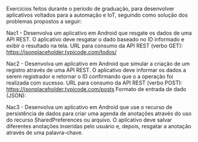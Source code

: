 Exercícios feitos durante o período de graduação, para desenvolver aplicativos voltados para a automação e IoT, seguindo como solução dos problemas propostos a seguir:



Nac1 - Desenvolva um aplicativo em Android que resgate os dados de
uma API REST. O aplicativo deve resgatar o dado baseado no ID informado e exibir o resultado
na tela.
URL para consumo da API REST (verbo GET):
https://jsonplaceholder.typicode.com/todos/<id>
  
  
  
Nac2 - Desenvolva um aplicativo em Android que simular a criação de um
registro através de uma API REST. O aplicativo deve informar os dados a serem registrador e
retornar o ID confirmando que o a operação foi realizada com sucesso.
URL para consumo da API REST (verbo POST): https://jsonplaceholder.typicode.com/posts
Formato de entrada de dado (JSON):
  
  
  
Nac3 - Desenvolva um aplicativo em Android que use o recurso de
persistência de dados para criar uma agenda de anotações através do uso do recurso
SharedPreferences ou arquivo. O aplicativo deve salvar diferentes anotações inseridas pelo
usuário e, depois, resgatar a anotação através de uma palavra-chave.

